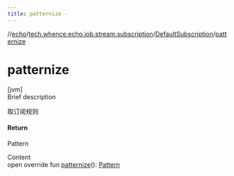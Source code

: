 ```yaml
---
title: patternize -
---
```

//[echo](../../index.md)/[tech.whence.echo.job.stream.subscription](../index.md)/[DefaultSubscription](index.md)/[patternize](patternize.md)



# patternize  
[jvm]  
Brief description  


取订阅规则



#### Return  


Pattern

  
Content  
open override fun [patternize](patternize.md)(): [Pattern](https://docs.oracle.com/javase/8/docs/api/java/util/regex/Pattern.html)  




